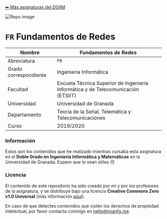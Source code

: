 [⬅ Más asignaturas del DGIIM](https://github.com/mianfg-DGIIM)

![Repo image](https://repository-images.githubusercontent.com/225243892/a8fdde04-393e-43ea-a401-4046dfa6ab3d)

# `FR` Fundamentos de Redes

| Nombre                | Fundamentos de Redes                                         |
| --------------------- | ------------------------------------------------------------ |
| Abreviatura           | `FR`                                                         |
| Grado correspondiente | Ingeniería Informática                                       |
| Facultad              | Escuela Técnica Superior de Ingeniería Informática y de Telecomunicación (ETSIIT) |
| Universidad           | Universidad de Granada                                       |
| Departamento          | Teoría de la Señal, Telemática y Telecomunicaciones          |
| Curso                 | 2019/2020                                                    |

### Información

Estos son los contenidos que he realizado mientras cursaba esta asignatura en el **Doble Grado en Ingeniería Informática y Matemáticas** en la Universidad de Granada. Espero que te sean útiles 😊

### Licencia

El contenido de este repositorio ha sido creado por mí y por los profesores de la asignatura, y se distribuye bajo una licencia **Creative Commons Zero v1.0 Universal** (más información [aquí](./LICENSE)).

En caso de que detectes contenidos que violen los derechos de propiedad intelectual, por favor contacta conmigo en [hello@mianfg.me](mailto:hello@mianfg.me).


